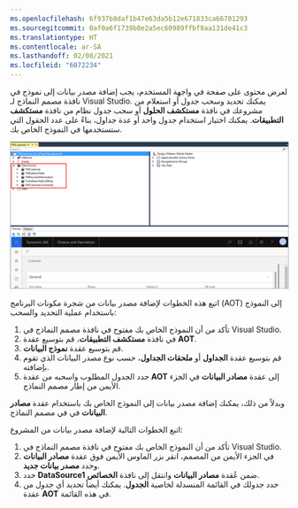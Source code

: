 ```yaml
---
ms.openlocfilehash: 6f937b8daf1b47e63da5b12e671833ca66701293
ms.sourcegitcommit: 0af0a6f1739b0e2a5ec60989ffbf8aa131de41c3
ms.translationtype: HT
ms.contentlocale: ar-SA
ms.lasthandoff: 02/08/2021
ms.locfileid: "6072234"
---
```

لعرض محتوى على صفحة في واجهة المستخدم، يجب إضافة مصدر بيانات إلى نموذج في نافذة مصمم النماذج لـ Visual Studio. يمكنك تحديد وسحب جدول أو استعلام من مشروعك في نافذة **مستكشف الحلول** أو سحب جدول نظام من نافذة **مستكشف التطبيقات**. يمكنك اختيار استخدام جدول واحد أو عدة جداول، بناءً على عدد الحقول التي ستستخدمها في النموذج الخاص بك. 

[![لقطة شاشة لنافذة مصمم نماذج Visual Studio مع تمييز خيارت مصادر البيانات.](../media/data-source.png)](../media/data-source.png#lightbox)

اتبع هذه الخطوات لإضافة مصدر بيانات من شجرة مكونات البرنامج (AOT) إلى النموذج باستخدام عملية التحديد والسحب:

1.  تأكد من أن النموذج الخاص بك مفتوح في نافذة مصمم النماذج في Visual Studio.
2.  في نافذة **مستكشف التطبيقات**، قم بتوسيع عقدة **AOT**.
3.  قم بتوسيع عقدة **نموذج البيانات**.
4.  قم بتوسيع عقدة **الجداول** أو **ملحقات الجداول**، حسب نوع مصدر البيانات الذي تقوم بإضافته.
5.  حدد الجدول المطلوب واسحبه من عقدة **AOT** إلى عقدة **مصادر البيانات** في الجزء الأيمن من إطار مصمم النماذج.

وبدلاً من ذلك، يمكنك إضافة مصدر بيانات إلى النموذج الخاص بك باستخدام عقدة **مصادر البيانات** في في مصمم النماذج.

اتبع الخطوات التالية لإضافة مصدر بيانات من المشروع:

1.  تأكد من أن النموذج الخاص بك مفتوح في نافذة مصمم النماذج في Visual Studio.
2.  في الجزء الأيمن من المصمم، انقر بزر الماوس الأيمن فوق عقدة **مصادر البيانات** وحدد **مصدر بيانات جديد**.
3.  حدد **DataSource1** ضمن عُقدة **مصادر البيانات** وانتقل إلى نافذة **الخصائص**.
4.  حدد جدولك في القائمة المنسدلة لخاصية **الجدول**. يمكنك أيضاً تحديد أي جدول من عقدة **AOT** في هذه القائمة.
